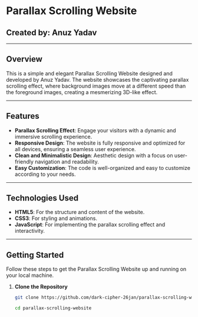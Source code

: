 # Parallax Scrolling Website

## Created by: Anuz Yadav

---

## Overview

This is a simple and elegant Parallax Scrolling Website designed and developed by Anuz Yadav. The website showcases the captivating parallax scrolling effect, where background images move at a different speed than the foreground images, creating a mesmerizing 3D-like effect.

---

## Features

- **Parallax Scrolling Effect**: Engage your visitors with a dynamic and immersive scrolling experience.
- **Responsive Design**: The website is fully responsive and optimized for all devices, ensuring a seamless user experience.
- **Clean and Minimalistic Design**: Aesthetic design with a focus on user-friendly navigation and readability.
- **Easy Customization**: The code is well-organized and easy to customize according to your needs.

---

## Technologies Used

- **HTML5**: For the structure and content of the website.
- **CSS3**: For styling and animations.
- **JavaScript**: For implementing the parallax scrolling effect and interactivity.

---

## Getting Started

Follow these steps to get the Parallax Scrolling Website up and running on your local machine.

1. **Clone the Repository**
   ```bash
   git clone https://github.com/dark-cipher-26jan/parallax-scrolling-website.git

   cd parallax-scrolling-website

